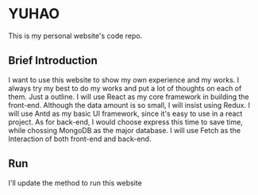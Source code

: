 # YUHAO
This is my personal website's code repo.
## Brief Introduction 
I want to use this website to show my own experience and my works. I always try my best to do my works and put a lot of thoughts on each of them.
Just a outline. I will use React as my core framework in building the front-end. Although the data amount is so small, I will insist using Redux.
I will use Antd as my basic UI framework, since it's easy to use in a react project.
As for back-end, I would choose express this time to save time, while chossing MongoDB as the major database.
I will use Fetch as the Interaction of both front-end and back-end.
## Run
I'll update the method to run this website
